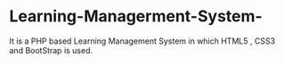 # Learning-Managerment-System-
It is a PHP based Learning Management System in which HTML5 , CSS3 and BootStrap is used.
